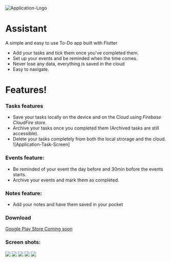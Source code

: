![Application-Logo](assets/ScreensMockup/appicon.png)
# Assistant
A simple and easy to use To-Do app built with Flutter 

  - Add your tasks and tick them once you've completed them.
  - Set up your events and be reminded when the time comes.
  - Never lose any data, everything is saved in the cloud
  - Easy to navigate.
# Features!
### Tasks features
- Save your tasks locally on the device and on the Cloud using *Firebase CloudFire store*.
- Archive your tasks once you completed them (Archived tasks are still accessible).
- Delete your tasks completely from both the local strorage and the cloud.
![Application-Task-Screen]

### Events feature: 
- Be reminded of your event the day before and 30min bofore the events starts.
- Archive your events and mark them as completed.

### Notes feature:
- Add your notes and have them saved in your pocket

### Download
[Google Play Store Coming soon]()
### Screen shots:
  <img align="center" src="assets/ScreensMockup/welcomeScreen.png">
  <img align="center" src="assets/ScreensMockup/sideNavigation.png">
  <img align="center" src="assets/ScreensMockup/taskScreen.png">
  <img align="center" src="assets/ScreensMockup/event screen.png">
  <img align="center" src="assets/ScreensMockup/NoteScreen.png">